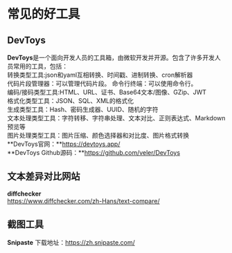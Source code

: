 # 常见的好工具


## DevToys
**DevToys**是一个面向开发人员的工具箱，由微软开发并开源。包含了许多开发人员常用的工具，包括：  
转换类型工具:json和yaml互相转换、时间戳、进制转换、cron解析器  
代码片段管理器：可以管理代码片段。
命令行终端：可以使用命令行。  
编码/接码类型工具:HTML、URL、证书、Base64文本/图像、GZip、JWT  
格式化类型工具：JSON、SQL、XML的格式化  
生成类型工具：Hash、密码生成器、UUID、随机的字符  
文本处理类型工具：字符转移、字符串处理、文本对比、正则表达式、Markdown预览等  
图片处理类型工具：图片压缩、颜色选择器和对比度、图片格式转换  
**DevToys官网：**https://devtoys.app/  
**DevToys Github源码：**https://github.com/veler/DevToys  


## 文本差异对比网站
**diffchecker**  
https://www.diffchecker.com/zh-Hans/text-compare/

## 截图工具
**Snipaste**
下载地址：https://zh.snipaste.com/  